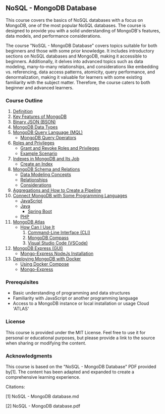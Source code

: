 ## NoSQL - MongoDB Database

This course covers the basics of NoSQL databases with a focus on MongoDB, one of the most popular NoSQL databases. The course is designed to provide you with a solid understanding of MongoDB's features, data models, and performance considerations.

The course "NoSQL - MongoDB Database" covers topics suitable for both beginners and those with some prior knowledge. It includes introductory sections on NoSQL databases and MongoDB, making it accessible to beginners. Additionally, it delves into advanced topics such as data modeling, many-to-many relationships, and considerations like embedding vs. referencing, data access patterns, atomicity, query performance, and denormalization, making it valuable for learners with some existing familiarity with the subject matter. Therefore, the course caters to both beginner and advanced learners.

### Course Outline

1. [Definition](#definition)
2. [Key Features of MongoDB](#key-features-of-mongodb)
3. [Binary JSON (BSON)](#binary-json-bson)
4. [MongoDB Data Types](#mongodb-data-types)
5. [MongoDB Query Language (MQL)](#mongodb-query-language-mql)
   - [MongoDB Query Operators](#mongodb-query-operators)
6. [Roles and Privileges](#roles-and-privileges)
   - [Grant and Revoke Roles and Privileges](#grant-and-revoke-roles-and-privileges)
   - [Example Scenario](#example-scenario)
7. [Indexes in MongoDB and Its Job](#indexes-in-mongodb-and-its-job)
   - [Create an Index](#create-an-index)
8. [MongoDB Schema and Relations](#mongodb-schema-and-relations)
   - [Data Modeling Concepts](#data-modeling-concepts)
   - [Relationships](#relationships)
   - [Considerations](#considerations)
9. [Aggregations and How to Create a Pipeline](#aggregations-and-how-to-create-a-pipeline)
10. [Connect MongoDB with Some Programming Languages](#connect-mongodb-with-some-programming-languages)
    - [JavaScript](#javascript)
    - [Java](#java)
        - [Spring Boot](#spring-boot)
    - [PHP](#php)
11. [MongoDB Atlas](#mongodb-atlas)
    - [How Can I Use It](#how-can-i-use-it)
        1. [Command-Line Interface (CLI)](#command-line-interface-cli)
        2. [MongoDB Compass](#mongodb-compass)
        3. [Visual Studio Code (VSCode)](#visual-studio-code-vscode)
12. [MongoDB Express (GUI)](#mongodb-express-gui)
    - [Mongo-Express NodeJs Installation](#mongo-express-nodejs-installation)
13. [Deploying MongoDB with Docker](#deploying-mongodb-with-docker)
    - [Using Docker Compose](#using-docker-compose)
    - [Mongo-Express](#mongo-express)


### Prerequisites

- Basic understanding of programming and data structures
- Familiarity with JavaScript or another programming language
- Access to a MongoDB instance or local installation or usage Cloud 'ATLAS'


### License

This course is provided under the MIT License. Feel free to use it for personal or educational purposes, but please provide a link to the source when sharing or modifying the content.

### Acknowledgments

This course is based on the "NoSQL - MongoDB Database" PDF provided by[1]. The content has been adapted and expanded to create a comprehensive learning experience.

Citations:

[1] NoSQL - MongoDB database.md

[2] NoSQL - MongoDB database.pdf


